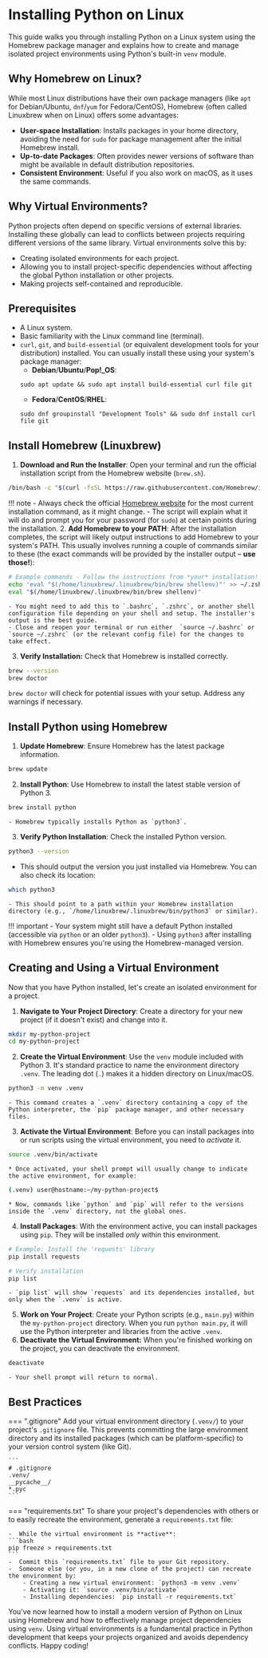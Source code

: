 # Installing Python on Linux

This guide walks you through installing Python on a Linux system using the Homebrew package manager and explains how to create and manage isolated project environments using Python's built-in `venv` module.

## Why Homebrew on Linux?

While most Linux distributions have their own package managers (like `apt` for Debian/Ubuntu, `dnf`/`yum` for Fedora/CentOS), Homebrew (often called Linuxbrew when on Linux) offers some advantages:

- **User-space Installation**: Installs packages in your home directory, avoiding the need for `sudo` for package management after the initial Homebrew install.
- **Up-to-date Packages**: Often provides newer versions of software than might be available in default distribution repositories.
- **Consistent Environment**: Useful if you also work on macOS, as it uses the same commands.

## Why Virtual Environments?

Python projects often depend on specific versions of external libraries. Installing these globally can lead to conflicts between projects requiring different versions of the same library. Virtual environments solve this by:

- Creating isolated environments for each project.
- Allowing you to install project-specific dependencies without affecting the global Python installation or other projects.
- Making projects self-contained and reproducible.


## Prerequisites

- A Linux system.
- Basic familiarity with the Linux command line (terminal).
- `curl`, `git`, and `build-essential` (or equivalent development tools for your distribution) installed. You can usually install these using your system's package manager:
    - **Debian**/**Ubuntu**/**Pop!_OS**:
    ```
    sudo apt update && sudo apt install build-essential curl file git
    ```
    - **Fedora**/**CentOS**/**RHEL**:
    ```
    sudo dnf groupinstall "Development Tools" && sudo dnf install curl file git
    ```

## Install Homebrew (Linuxbrew)

1.  **Download and Run the Installer**: Open your terminal and run the official installation script from the Homebrew website (`brew.sh`).
```bash
/bin/bash -c "$(curl -fsSL https://raw.githubusercontent.com/Homebrew/install/HEAD/install.sh)"
```
!!! note
    - Always check the official [Homebrew website](https://brew.sh/) for the most current installation command, as it might change.
    - The script will explain what it will do and prompt you for your password (for `sudo`) at certain points during the installation.
2.  **Add Homebrew to your PATH**: After the installation completes, the script will likely output instructions to add Homebrew to your system's PATH. This usually involves running a couple of commands similar to these (the exact commands will be provided by the installer output – **use those!**):
```bash
# Example commands - Follow the instructions from *your* installation!
echo 'eval "$(/home/linuxbrew/.linuxbrew/bin/brew shellenv)"' >> ~/.zshrc
eval "$(/home/linuxbrew/.linuxbrew/bin/brew shellenv)"
```
    - You might need to add this to `.bashrc`, `.zshrc`, or another shell configuration file depending on your shell and setup. The installer's output is the best guide.
    - Close and reopen your terminal or run either  `source ~/.bashrc` or `source ~/.zshrc` (or the relevant config file) for the changes to take effect.
3.  **Verify Installation:** Check that Homebrew is installed correctly.
```bash
brew --version
brew doctor
```
`brew doctor` will check for potential issues with your setup. Address any warnings if necessary.

## Install Python using Homebrew

1.  **Update Homebrew**: Ensure Homebrew has the latest package information.
```bash
brew update
```
2.  **Install Python**: Use Homebrew to install the latest stable version of Python 3.
```bash
brew install python
```
    - Homebrew typically installs Python as `python3`.
3.  **Verify Python Installation**: Check the installed Python version.
```bash
python3 --version
```
- This should output the version you just installed via Homebrew. You can also check its location:
```bash
which python3
```
    - This should point to a path within your Homebrew installation directory (e.g., `/home/linuxbrew/.linuxbrew/bin/python3` or similar).

!!! important
    - Your system might still have a default Python installed (accessible via `python` or an older `python3`).
    - Using `python3` after installing with Homebrew ensures you're using the Homebrew-managed version.

## Creating and Using a Virtual Environment

Now that you have Python installed, let's create an isolated environment for a project.

1.  **Navigate to Your Project Directory**: Create a directory for your new project (if it doesn't exist) and change into it.
```bash
mkdir my-python-project
cd my-python-project
```
2.  **Create the Virtual Environment**: Use the `venv` module included with Python 3. It's standard practice to name the environment directory `.venv`. The leading dot (`.`) makes it a hidden directory on Linux/macOS.
```bash
python3 -m venv .venv
```
    - This command creates a `.venv` directory containing a copy of the Python interpreter, the `pip` package manager, and other necessary files.
3.  **Activate the Virtual Environment**: Before you can install packages into or run scripts using the virtual environment, you need to *activate* it.
```bash
source .venv/bin/activate
```
    * Once activated, your shell prompt will usually change to indicate the active environment, for example:
```bash
(.venv) user@hostname:~/my-python-project$
```
    * Now, commands like `python` and `pip` will refer to the versions inside the `.venv` directory, not the global ones.
4.  **Install Packages**: With the environment active, you can install packages using `pip`. They will be installed *only* within this environment.
```bash
# Example: Install the 'requests' library
pip install requests

# Verify installation
pip list
```
    - `pip list` will show `requests` and its dependencies installed, but only when the `.venv` is active.
5.  **Work on Your Project**: Create your Python scripts (e.g., `main.py`) within the `my-python-project` directory. When you run `python main.py`, it will use the Python interpreter and libraries from the active `.venv`.
6.  **Deactivate the Virtual Environment:** When you're finished working on the project, you can deactivate the environment.
```bash
deactivate
```
    - Your shell prompt will return to normal.

## Best Practices

=== ".gitignore"
    Add your virtual environment directory (`.venv/`) to your project's `.gitignore` file. This prevents committing the large environment directory and its installed packages (which can be platform-specific) to your version control system (like Git).

    ```
    # .gitignore
    .venv/
    __pycache__/
    *.pyc
    ```
=== "requirements.txt"
    To share your project's dependencies with others or to easily recreate the environment, generate a `requirements.txt` file:

    -  While the virtual environment is **active**:
    ```bash
    pip freeze > requirements.txt
    ```
    -  Commit this `requirements.txt` file to your Git repository.
    -  Someone else (or you, in a new clone of the project) can recreate the environment by:
        - Creating a new virtual environment: `python3 -m venv .venv`
        - Activating it: `source .venv/bin/activate`
        - Installing dependencies: `pip install -r requirements.txt`

You've now learned how to install a modern version of Python on Linux using Homebrew and how to effectively manage project dependencies using `venv`. Using virtual environments is a fundamental practice in Python development that keeps your projects organized and avoids dependency conflicts. Happy coding!
